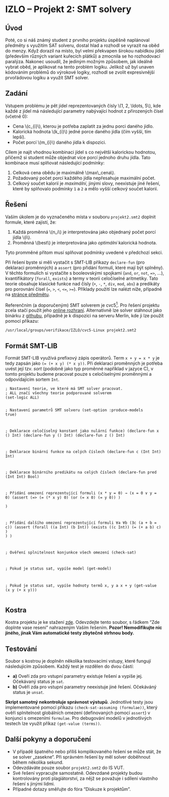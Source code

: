 <div class="container">
         <h1 class="title">IZLO – Projekt 2: SMT solvery</h1>
                  <div class="row">
            <div class="col-xl-10"><h2 id="úvod">Úvod</h2>
<p>Poté, co si náš známý student z prvního projektu úspěšně naplánoval
předměty s využitím SAT solveru, dostal hlad a rozhodl se vyrazit na
oběd do menzy. Když dorazil na místo, byl velmi překvapen širokou
nabídkou jídel (především různých variant kuřecích plátků) a zmocnila se
ho rozhodovací paralýza. Nakonec usoudil, že jediným možným způsobem,
jak ideálně vybrat oběd, je aplikovat na tento problém logiku. Jelikož
už byl unaven kódováním problémů do výrokové logiky, rozhodl se zvolit
expresivnější prvořádovou logiku a využít SMT solver.</p>
<h2 id="zadání">Zadání</h2>
<p>Vstupem problému je pět jídel reprezentovaných čísly <span
class="math inline">\(1, 2, \ldots, 5\)</span>, kde každé z jídel má
následující parametry nabývající hodnot z přirozených čísel (včetně
0):</p>
<ul>
<li>Cena <span class="math inline">\(c_{i}\)</span>, kterou je potřeba
zaplatit za jednu porci daného jídlo.</li>
<li>Kalorická hodnota <span class="math inline">\(k_{i}\)</span> jedné
porce daného jídla (čím vyšší, tím lepší).</li>
<li>Počet porcí <span class="math inline">\(m_{i}\)</span> daného jídla
k dispozici.</li>
</ul>
<p>Cílem je najít vhodnou kombinaci jídel s co největší kalorickou
hodnotou, přičemž si student může objednat více porcí jednoho druhu
jídla. Tato kombinace musí splňovat následující podmínky:</p>
<ol type="1">
<li>Celková cena obědu je maximálně <span
class="math inline">\(max\_cena\)</span>.</li>
<li>Požadovaný počet porcí každého jídla nepřesahuje maximální
počet.</li>
<li>Celkový součet kalorií je <em>maximální</em>, jinými slovy,
neexistuje jiné řešení, které by splňovalo podmínky <code>1</code> a
<code>2</code> a mělo vyšší celkový součet kalorií.</li>
</ol>
<h2 id="řešení">Řešení</h2>
<p>Vaším úkolem je do vyznačeného místa v souboru
<code>projekt2.smt2</code> doplnit formule, které zajistí, že:</p>
<ol type="1">
<li>Každá proměnná <span class="math inline">\(n_i\)</span> je
interpretována jako objednaný počet porcí jídla <span
class="math inline">\(i\)</span>.</li>
<li>Proměnná <span class="math inline">\(best\)</span> je interpretována
jako <em>optimální</em> kalorická hodnota.</li>
</ol>
<p>Tyto promměné přitom musí splňovat podmínky uvedené v předchozí
sekci.</p>
<p>Při řešení byste si měli vystačit s SMT-LIB příkazy
<code>declare-fun</code> (pro deklaraci proměnných) a
<code>assert</code> (pro přidání formulí, které mají být splněny). V
těchto formulích si vystačíte s booleovskými spojkami (<code>and</code>,
<code>or</code>, <code>not</code>, <code>=&gt;</code>, …),
kvantifikátory (<code>forall</code>, <code>exists</code>) a termy v
teorii celočíselné aritmetiky. Tato teorie obsahuje klasické funkce nad
čísly (<code>+</code>, <code>-</code>, <code>*</code>, <code>div</code>,
<code>mod</code>, <code>abs</code>) a predikáty pro porovnání čísel
(<code>=</code>, <code>&gt;</code>, <code>&lt;</code>,
<code>&lt;=</code>, <code>&gt;=</code>). Příklady použití lze nalézt
níže, případně na <a
href="https://moodle.vut.cz/mod/page/view.php?id=315108">stránce
předmětu</a>.</p>
<p>Referenčním (a doporučeným) SMT solverem je cvc5<a href="#fn1"
class="footnote-ref" id="fnref1" role="doc-noteref"><sup>1</sup></a>.
Pro řešení projektu zcela stačí použít jeho <a
href="https://cvc5.github.io/app/">online rozhraní</a>. Alternativně lze
solver stáhnout jako binárku z <a
href="https://github.com/cvc5/cvc5/releases/tag/cvc5-1.0.5">githubu</a>,
případně je k dispozici na serveru Merlin, kde ji lze použít pomocí
příkazu:</p>
<p><code>/usr/local/groups/verifikace/IZLO/cvc5-Linux projekt2.smt2</code></p>
<h2 id="formát-smt-lib">Formát SMT-LIB</h2>
<p>Formát SMT-LIB využívá prefixový zápis operátorů. Term
<code>x + y = x * y</code> je tedy zapsán jako
<code>(= (+ x y) (* x y))</code>. Při deklaraci proměnných je potřeba
uvést její tzv. <em>sort</em> (podobně jako typ proměnné například v
jazyce C), v tomto projektu budeme pracovat pouze s celočíselnými
proměnnými a odpovídajícím sortem <code>Int</code>.</p>
<pre class="smt2"><code>; Nastavení teorie, ve které má SMT solver pracovat.
; ALL značí všechny teorie podporované solverem
(set-logic ALL)

; Nastavení parametrů SMT solveru
(set-option :produce-models true)

; Deklarace celočíselný konstant jako nulární funkce)
(declare-fun x () Int)
(declare-fun y () Int)
(declare-fun z () Int)

; Deklarace binární funkce na celých číslech
(declare-fun c (Int Int) Int)

; Deklarace binárního predikátu na celých číslech
(declare-fun pred (Int Int) Bool)

; Přidání omezení reprezentující formuli (x * y = 0) → (x = 0 ∨ y = 0)
(assert
  (=&gt;
    (= (* x y) 0)
    (or (= x 0) (= y 0))
  )  
)

; Přidání dalšího omezení reprezentující formuli ∀a ∀b (∃c (a + b = c))
(assert
  (forall ((a Int) (b Int))
    (exists ((c Int))
      (= (+ a b) c)
    )
  )
)

; Ověření splnitelnost konjunkce všech omezení
(check-sat)

; Pokud je status sat, vypíše model
(get-model)

; Pokud je status sat, vypíše hodnoty termů x, y a x + y
(get-value (x y (+ x y)))
</code></pre>
<h2 id="kostra">Kostra</h2>
<p>Kostra projektu je ke stažení <a
href="https://www.fit.vutbr.cz/study/courses/IZLO/public/projekty/projekt2/projekt2.smt2">zde</a>.
Odevzdejte tento soubor, s řádkem “Zde doplnte vase reseni” nahrazeným
Vaším řešením. <strong>Pozor! Nemodifikujte nic jiného, jinak Vám
automatické testy zbytečně strhnou body.</strong></p>
<h2 id="testování">Testování</h2>
<p>Soubor s kostrou je doplněn několika testovacími vstupy, které
fungují následujícím způsobem. Každý test je rozdělen do dvou částí:</p>
<ul>
<li><strong>a)</strong> Oveří zda pro vstupní parametry existuje řešení
a vypíše jej. Očekávaný status je <code>sat</code>.</li>
<li><strong>b)</strong> Ověří zda pro vstupní parametry neexistuje jiné
řešení. Očekáváný status je <code>unsat</code>.</li>
</ul>
<p><strong>Skript samotný nekontroluje správnost výstupů</strong>.
Jednotlivé testy jsou implementované pomocí příkazu
<code>(check-sat-assuming (formulae))</code>, který ověří splnitelnost
globálních omezení (definovaných pomocí <code>assert</code>) v konjunci
s omezeními <code>formulae</code>. Pro debugování modelů v jednotlivých
testech lze využít příkaz <code>(get-value (terms))</code>.</p>
<h2 id="další-pokyny-a-doporučení">Další pokyny a doporučení</h2>
<ul>
<li>V případě špatného nebo příliš komplikovaného řešení se může stát,
že se solver „zasekne“. Při správném řešení by měl solver doběhnout
během několika sekund.</li>
<li>Odevzdáváte pouze soubor <code>projekt2.smt2</code> do IS VUT.</li>
<li>Své řešení vypracujte samostatně. Odevzdané projekty budou
kontrolovány proti plagiátorství, za nějž se považuje i sdílení
vlastního řešení s jinými lidmi.</li>
<li>Případné dotazy směřujte do fóra “Diskuze k projektům”.</li>
</ul>
</div>
         </div>
               </div>